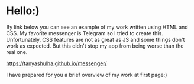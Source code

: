 # Hello:)

By link below you can see an example of my work written using HTML and CSS. My favorite messenger is Telegram so I tried to create this. Unfortunately, CSS features are not as great as JS and some things don't work as expected. But this didn't stop my app from being worse than the real one.

https://tanyashulha.github.io/messenger/

I have prepared for you a brief overview of my work at first page:)
